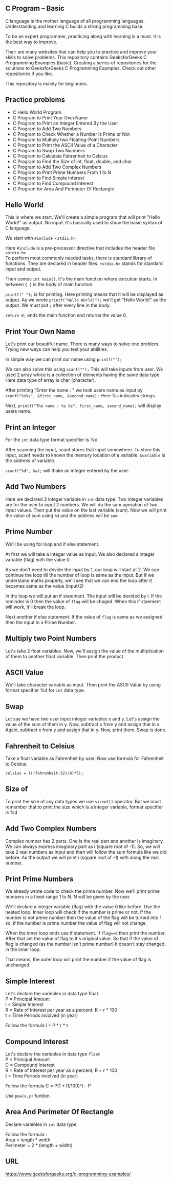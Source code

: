 
## C Program – Basic

C language is the mother language of all programming languages. Understanding and learning C builds a strong programming base.

To be an expert programmer, practicing along with learning is a must. It is the best way to improve.

Their are many websites that can help you to practice and improve your skills to solve problems. This repository contains GeeksforGeeks C Programming Examples (basic). Creating a series of repositories for the solutions to GeeksforGeeks C Programming Examples. Check out other repositories if you like.

This repository is mainly for beginners.
## Practice problems

* C Hello World Program
* C Program to Print Your Own Name 
* C Program to Print an Integer Entered By the User
* C Program to Add Two Numbers
* C Program to Check Whether a Number is Prime or Not
* C Program to Multiply two Floating-Point Numbers 
* C Program to Print the ASCII Value of a Character
* C Program to Swap Two Numbers
* C Program to Calculate Fahrenheit to Celsius
* C Program to Find the Size of int, float, double, and char
* C Program to Add Two Complex Numbers 
* C Program to Print Prime Numbers From 1 to N 
* C Program to Find Simple Interest
* C Program to Find Compound Interest
* C Program for Area And Perimeter Of Rectangle 
## Hello World

This is where we start. We'll create a simple program that will print "Hello World!" as output. No input. It's basically used to show the basic syntax of C language.

We start with ```#include <stdio.h>```

Here ```#include``` is a pre-processor directive that includes the header file ```<stdio.h>```\
To perform most commonly needed tasks, there is standard library of functions. They are declared in header files. ```<stdio.h>``` stands for standard input and output.

Then comes ```int main()```. It's the main function where exicution starts. In between ```{ }``` is the body of main function. 

```printf(" ");``` is for printing. Here printing means that it will be displayed as output. As we wrote ```printf("Hello World!");``` we'll get "Hello World!" as the output. We must put ```;``` after every line in the body.

```return 0;``` ends the main function and returns the value 0.


## Print Your Own Name

Let's print our beautiful name. There is many ways to solve one problem. Trying new ways can help you test your abilities.

In simple way we can print our name using ```printf("");```

We can also solve this using ```scanf("");``` This will take inputs from user. We used 2 array whice is a collection of elements having the same data type. Here data type of array is char (character).

After printing "Enter the name : " we took users name as input by ```scanf("%s%s", &first_name, &second_name);``` Here %s indicates strings.

Next, ```printf("The name : %s %s", first_name, second_name);``` will display users name.




## Print an Integer

For the ```int``` data type format specifier is %d

After scanning the input, scanf stores that input somewhere. To store this input, scanf needs to known the memory location of a variable.  ```&variable``` is the address of variable. 

```scanf("%d", &a);``` will thake an integer entered by the user.

## Add Two Numbers

Here we declared 3 integer variable in ```int``` data type. Two integer variables are for the user to input 2 numbers. We will do the sum operation of two input values. Then put the value on the last variable (sum). Now we will print the value of sum using ```%d``` and the address will be ```sum```
## Prime Number

We'll be using for loop and if else statement.

At first we will take a integer value as input. We also declared a integer variable (flag) with the value 0.

As we don't need to devide the input by 1, our loop will start at 2. We can continue the loop till the number of loop is same as the input. But if we understand maths properly, we'll see that we can end the loop after it becames same as the value (input/2)

In the loop we will put an if statement. The input will be devided by i. If the reminder is 0 then the value of ```flag``` will be chaged. When this if staement will work, it'll break the loop. 

Next another if else statement. If the value of ```flag``` is same as we assigned then the input in a Prime Number. 
 
##  Multiply two Point Numbers

Let's take 2 float variables. Now, we'll assign the value of the multiplication of them to another float variable. Then print the product.
## ASCII Value
We'll take character variable as input. Then print the ASCII Value by using format specifier %d for ```int``` data type.

## Swap
Let say we have two user input integer variables x and y.
Let's assign the value of the sum of them in y. Now, subtract x from y and assign that in x. Again, subtract x from y and assign that in y. Now, print them. Swap is done.
## Fahrenheit to Celsius
Take a float variable as Fahrenheit by user. Now use formula for Fahrenheit to Celsius. 

```celsius = (((fahrenheit-32)/9)*5);```
## Size of

To print the size of any data types we use ```sizeof()``` operator. But we must remember that to print the size which is a integer variable, format specifier is %d
## Add Two Complex Numbers
Complex number has 2 parts. One is the real part and another is imaginary. We can always express imaginary part as i (square root of -1).
So, we will take 2 real numbers as input and then will follow the sum formula like we did before. As the output we will print i (square root of -1) with along the real number.
## Print Prime Numbers
We already wrote code to check the prime number. Now we'll print prime numbers in a fixed range 1 to N. N will be given by the user.

We'll declare a integer variable (flag) with the value 0 like before. Use the nested loop. Inner loop will check if the number is prime or not. If the number is not prime number then the value of the flag will be turned into 1. so, if the number is prime number the value of flag will not change.

When the inner loop ends use if statement. If ```flag==0``` then print the number. After that set the value of flag to it's original value. So that if the value of flag is changed (as the number isn't prime number) it doesn't stay changed, in the inner loop. 

That means, the outer loop will print the number if the value of flag is unchanged.
## Simple Interest

Let's declare the variebles in data type float.\
P = Principal Amount\
I = Simple Interest \
R = Rate of Interest per year as a percent; R = r * 100\
t = Time Periods involved (in year)

Follow the formula I = P * r * t



## Compound Interest

Let's declare the variebles in data type ```float```\
P = Principal Amount\
C = Compound Interest\
R = Rate of Interest per year as a percent; R = r * 100\
t = Time Periods involved (in year)

Follow the formula C = P(1 + R/100)^t - P

Use ```pow(x,y)``` funtion.
## Area And Perimeter Of Rectangle

Declare variebles in ```int``` data type.

Follow the formula : \
Area = length * width\
Perimeter = 2 * (length + width)
## URL

https://www.geeksforgeeks.org/c-programming-examples/

